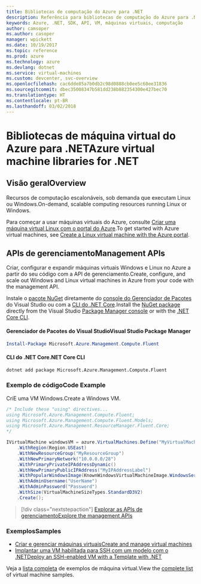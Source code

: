 ```yaml
---
title: Bibliotecas de computação do Azure para .NET
description: Referência para bibliotecas de computação do Azure para .NET
keywords: Azure, .NET, SDK, API, VM, máquinas virtuais, computação
author: camsoper
ms.author: casoper
manager: wpickett
ms.date: 10/19/2017
ms.topic: reference
ms.prod: azure
ms.technology: azure
ms.devlang: dotnet
ms.service: virtual-machines
ms.custom: devcenter, svc-overview
ms.openlocfilehash: cac6dde85a7b0db2c98d0888cb0ee5c60ee31836
ms.sourcegitcommit: dbec35008347b581dd238b882354300e427bec70
ms.translationtype: HT
ms.contentlocale: pt-BR
ms.lasthandoff: 03/02/2018
---
```

# <a name="azure-virtual-machine-libraries-for-net"></a><span data-ttu-id="3913e-104">Bibliotecas de máquina virtual do Azure para .NET</span><span class="sxs-lookup"><span data-stu-id="3913e-104">Azure virtual machine libraries for .NET</span></span>

## <a name="overview"></a><span data-ttu-id="3913e-105">Visão geral</span><span class="sxs-lookup"><span data-stu-id="3913e-105">Overview</span></span>

<span data-ttu-id="3913e-106">Recursos de computação escalonáveis, sob demanda que executam Linux ou Windows.</span><span class="sxs-lookup"><span data-stu-id="3913e-106">On-demand, scalable computing resources running Linux or Windows.</span></span>

<span data-ttu-id="3913e-107">Para começar a usar máquinas virtuais do Azure, consulte [Criar uma máquina virtual Linux com o portal do Azure](https://review.docs.microsoft.com/azure/virtual-machines/linux/quick-create-portal).</span><span class="sxs-lookup"><span data-stu-id="3913e-107">To get started with Azure virtual machines, see [Create a Linux virtual machine with the Azure portal](https://review.docs.microsoft.com/azure/virtual-machines/linux/quick-create-portal).</span></span>

## <a name="management-apis"></a><span data-ttu-id="3913e-108">APIs de gerenciamento</span><span class="sxs-lookup"><span data-stu-id="3913e-108">Management APIs</span></span>

<span data-ttu-id="3913e-109">Criar, configurar e expandir máquinas virtuais Windows e Linux no Azure a partir do seu código com a API de gerenciamento.</span><span class="sxs-lookup"><span data-stu-id="3913e-109">Create, configure, and scale out Windows and Linux virtual machines in Azure from your code with the management API.</span></span>

<span data-ttu-id="3913e-110">Instale o [pacote NuGet](https://www.nuget.org/packages/Microsoft.Azure.Management.Compute.Fluent) diretamente do [console do Gerenciador de Pacotes][PackageManager] do Visual Studio ou com a [CLI do .NET Core][DotNetCLI].</span><span class="sxs-lookup"><span data-stu-id="3913e-110">Install the [NuGet package](https://www.nuget.org/packages/Microsoft.Azure.Management.Compute.Fluent) directly from the Visual Studio [Package Manager console][PackageManager] or with the [.NET Core CLI][DotNetCLI].</span></span>

#### <a name="visual-studio-package-manager"></a><span data-ttu-id="3913e-111">Gerenciador de Pacotes do Visual Studio</span><span class="sxs-lookup"><span data-stu-id="3913e-111">Visual Studio Package Manager</span></span>

```powershell
Install-Package Microsoft.Azure.Management.Compute.Fluent
```

#### <a name="net-core-cli"></a><span data-ttu-id="3913e-112">CLI do .NET Core</span><span class="sxs-lookup"><span data-stu-id="3913e-112">.NET Core CLI</span></span>

```bash
dotnet add package Microsoft.Azure.Management.Compute.Fluent
```

### <a name="code-example"></a><span data-ttu-id="3913e-113">Exemplo de código</span><span class="sxs-lookup"><span data-stu-id="3913e-113">Code Example</span></span>

<span data-ttu-id="3913e-114">CriE uma VM Windows.</span><span class="sxs-lookup"><span data-stu-id="3913e-114">Create a Windows VM.</span></span>

```csharp
/* Include these "using" directives...
using Microsoft.Azure.Management.Compute.Fluent;
using Microsoft.Azure.Management.Compute.Fluent.Models;
using Microsoft.Azure.Management.ResourceManager.Fluent.Core;
*/

IVirtualMachine windowsVM = azure.VirtualMachines.Define("MyVirtualMachine")
    .WithRegion(Region.USEast)
    .WithNewResourceGroup("MyResourceGroup")
    .WithNewPrimaryNetwork("10.0.0.0/28")
    .WithPrimaryPrivateIPAddressDynamic()
    .WithNewPrimaryPublicIPAddress("MyIPAddressLabel")
    .WithPopularWindowsImage(KnownWindowsVirtualMachineImage.WindowsServer2012R2Datacenter)
    .WithAdminUsername("UserName")
    .WithAdminPassword("Password")
    .WithSize(VirtualMachineSizeTypes.StandardD3V2)
    .Create();
```

> [!div class="nextstepaction"]
> [<span data-ttu-id="3913e-115">Explorar as APIs de gerenciamento</span><span class="sxs-lookup"><span data-stu-id="3913e-115">Explore the management APIs</span></span>](https://docs.microsoft.com/dotnet/api/overview/azure/virtualmachines/management?view=azure-dotnet)

### <a name="samples"></a><span data-ttu-id="3913e-116">Exemplos</span><span class="sxs-lookup"><span data-stu-id="3913e-116">Samples</span></span>

* [<span data-ttu-id="3913e-117">Criar e gerenciar máquinas virtuais</span><span class="sxs-lookup"><span data-stu-id="3913e-117">Create and manage virtual machines</span></span>](/dotnet/azure/dotnet-sdk-azure-virtual-machine-samples)
* [<span data-ttu-id="3913e-118">Implantar uma VM habilitada para SSH com um modelo com o .NET</span><span class="sxs-lookup"><span data-stu-id="3913e-118">Deploy an SSH-enabled VM with a Template with .NET</span></span>](https://azure.microsoft.com/resources/samples/resource-manager-dotnet-template-deployment/)

<span data-ttu-id="3913e-119">Veja a [lista completa](https://azure.microsoft.com/resources/samples/?platform=dotnet&term=VM) de exemplos de máquina virtual.</span><span class="sxs-lookup"><span data-stu-id="3913e-119">View the [complete list](https://azure.microsoft.com/resources/samples/?platform=dotnet&term=VM) of virtual machine samples.</span></span>

[PackageManager]: https://docs.microsoft.com/nuget/tools/package-manager-console
[DotNetCLI]: https://docs.microsoft.com/dotnet/core/tools/dotnet-add-package
